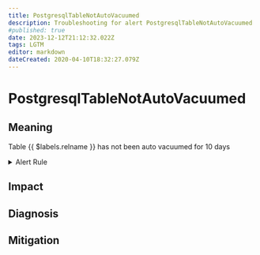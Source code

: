```yaml
---
title: PostgresqlTableNotAutoVacuumed
description: Troubleshooting for alert PostgresqlTableNotAutoVacuumed
#published: true
date: 2023-12-12T21:12:32.022Z
tags: LGTM
editor: markdown
dateCreated: 2020-04-10T18:32:27.079Z
---
```


# PostgresqlTableNotAutoVacuumed

## Meaning
[//]: # "Short paragraph that explains what the alert means"
Table {{ $labels.relname }} has not been auto vacuumed for 10 days

<details>
  <summary>Alert Rule</summary>

  ```yaml
alert: PostgresqlTableNotAutoVacuumed
expr: (pg_stat_user_tables_last_autovacuum > 0) and (time() - pg_stat_user_tables_last_autovacuum) > 60 * 60 * 24 * 10
for: 0m
labels:
    severity: warning
annotations:
    summary: Postgresql table not auto vacuumed (instance {{ $labels.instance }})
    description: |-
        Table {{ $labels.relname }} has not been auto vacuumed for 10 days
          VALUE = {{ $value }}
          LABELS = {{ $labels }}
    runbook: http://wiki.ringsq.io/runbook/PostgresqlTableNotAutoVacuumed

  ```
</details>


## Impact
[//]: # "What could / will happen if the alert is not addressed"



## Diagnosis
[//]: # "Steps to take to identify the cause of the problem"



## Mitigation
[//]: # "The steps necessary to resolve the alert"
